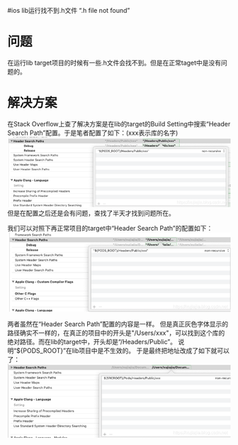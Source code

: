 #ios lib运行找不到.h文件 “.h file not found”
# 问题

在运行lib target项目的时候有一些.h文件会找不到。但是在正常taget中是没有问题的。

# 解决方案

在Stack Overflow上查了解决方案是在lib的target的Build Setting中搜索“Header Search Path”配置。于是笔者配置了如下：(xxx表示库的名字) <img src="https://raw.githubusercontent.com/Double2hao/xujiajia_blog/main/img/3160.png" alt="在这里插入图片描述"> 但是在配置之后还是会有问题，查找了半天才找到问题所在。

我们可以对照下再正常项目的target中“Header Search Path”的配置如下： <img src="https://raw.githubusercontent.com/Double2hao/xujiajia_blog/main/img/3161.png" alt="在这里插入图片描述">

两者虽然在“Header Search Path”配置的内容是一样。 但是真正灰色字体显示的路径确实不一样的，在真正的项目中的开头是"/Users/xxx"，可以找到这个库的绝对路径。而在lib的target中，开头却是“/Headers/Public”。 说明“${PODS_ROOT}”在lib项目中是不生效的。 于是最终把地址改成了如下就可以了： <img src="https://raw.githubusercontent.com/Double2hao/xujiajia_blog/main/img/3162.png" alt="在这里插入图片描述">